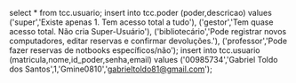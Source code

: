 select * from tcc.usuario;
insert into tcc.poder (poder,descricao) values 
	('super','Existe apenas 1. Tem acesso total a tudo'),
	('gestor','Tem quase acesso total. Não cria Super-Usuário'),
	('bibliotecário','Pode registrar novos computadores, editar reservas e confirmar devoluções.'),
	('professor','Pode fazer reservas de notbooks específicos/não');
insert into tcc.usuario (matricula,nome,id_poder,senha,email) values
	('00985734','Gabriel Toldo dos Santos',1,'Gmine0810','gabrieltoldo81@gmail.com');

